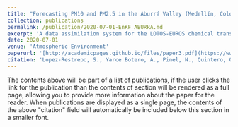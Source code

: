 ```yaml
---
title: "Forecasting PM10 and PM2.5 in the Aburrá Valley (Medellín, Colombia) via EnKF based data assimilation"
collection: publications
permalink: /publication/2020-07-01-EnKF_ABURRA.md
excerpt: 'A data assimilation system for the LOTOS-EUROS chemical transport model has been implemented to improve the simulation and forecast of PM10 and PM2.5 in a densely populated urban valley of the tropical Andes. The Aburrá Valley in Colombia was used as a case study, given data availability and current environmental issues related to population expansion. The data assimilation system is an Ensemble Kalman filter with covariance localization based on specification of uncertainties in the emissions. Observations assimilated were obtained from a surface network for the period March–April of 2016, a period of one of the worst air quality crisis in recent history of the region. In a first series of experiments, the spatial length scale of the covariance localization and the temporal length scale of the stochastic model for the emission uncertainty were calibrated to optimize the assimilation system. The calibrated system was then used in a series of assimilation experiments, where simulation of particulate matter concentrations was strongly improved during the assimilation period, which also improved the ability to accurately forecast PM10 and PM2.5 concentrations over a period of several days.'
date: 2020-07-01
venue: 'Atmospheric Environment'
paperurl: '[http://academicpages.github.io/files/paper3.pdf](https://www.sciencedirect.com/science/article/abs/pii/S1352231020302442)'
citation: 'Lopez-Restrepo, S., Yarce Botero, A., Pinel, N., Quintero, O. L., Segers, A., & Heemink, A. W. (2020). Forecasting PM10 and PM2. 5 in the Aburrá Valley (Medellín, Colombia) via EnKF based data assimilation. Atmospheric environment, 232, 117507.'
---
```


The contents above will be part of a list of publications, if the user clicks the link for the publication than the contents of section will be rendered as a full page, allowing you to provide more information about the paper for the reader. When publications are displayed as a single page, the contents of the above "citation" field will automatically be included below this section in a smaller font.
